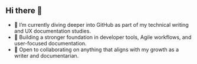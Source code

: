 ## Hi there 👋

- 🔭 I’m currently diving deeper into GitHub as part of my technical writing and UX documentation studies.
- 🌱 Building a stronger foundation in developer tools, Agile workflows, and user-focused documentation.
- 👯 Open to collaborating on anything that aligns with my growth as a writer and documentarian.
